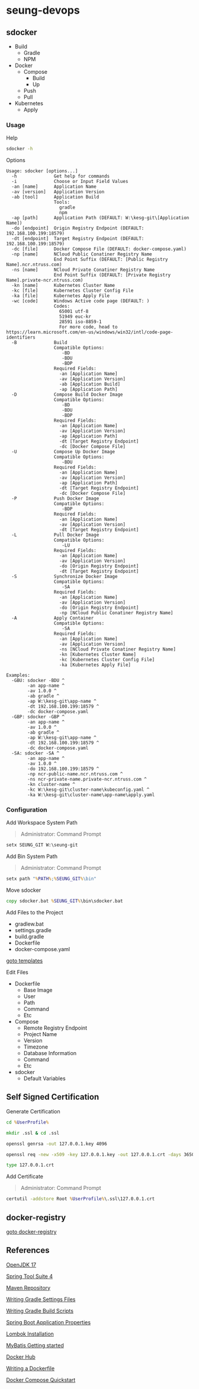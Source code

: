# seung-devops

## sdocker

- Build
  - Gradle
  - NPM
- Docker
  - Compose
    - Build
    - Up
  - Push
  - Pull
- Kubernetes
  - Apply

### Usage

Help

```cmd
sdocker -h
```

Options

```
Usage: sdocker [options...]
  -h              Get help for commands
  -i              Choose or Input Field Values
  -an [name]      Application Name
  -av [version]   Application Version
  -ab [tool]      Application Build
                  Tools:
                    gradle
                    npm
  -ap [path]      Application Path (DEFAULT: W:\kesg-git\[Application Name])
  -do [endpoint]  Origin Registry Endpoint (DEFAULT: 192.168.100.199:18579)
  -dt [endpoint]  Target Registry Endpoint (DEFAULT: 192.168.100.199:18579)
  -dc [file]      Docker Compose File (DEFAULT: docker-compose.yaml)
  -np [name]      NCloud Public Conatiner Registry Name
                  End Point Suffix (DEFAULT: [Public Registry Name].ncr.ntruss.com)
  -ns [name]      NCloud Private Conatiner Registry Name
                  End Point Suffix (DEFAULT: [Private Registry Name].private-ncr.ntruss.com)
  -kn [name]      Kubernetes Cluster Name
  -kc [file]      Kubernetes Cluster Config File
  -ka [file]      Kubernetes Apply File
  -wc [code]      Windows Active code page (DEFAULT: )
                  Codes:
                    65001 utf-8
                    51949 euc-kr
                    28591 iso-8859-1
                    For more code, head to https://learn.microsoft.com/en-us/windows/win32/intl/code-page-identifiers
  -B              Build
                  Compatible Options:
                     -BD
                     -BDU
                     -BDP
                  Required Fields:
                    -an [Application Name]
                    -av [Application Version]
                    -ab [Application Build]
                    -ap [Application Path]
  -D              Compose Build Docker Image
                  Compatible Options:
                     -BD
                     -BDU
                     -BDP
                  Required Fields:
                    -an [Application Name]
                    -av [Application Version]
                    -ap [Application Path]
                    -dt [Target Registry Endpoint]
                    -dc [Docker Compose File]
  -U              Compose Up Docker Image
                  Compatible Options:
                     -BDU
                  Required Fields:
                    -an [Application Name]
                    -av [Application Version]
                    -ap [Application Path]
                    -dt [Target Registry Endpoint]
                    -dc [Docker Compose File]
  -P              Push Docker Image
                  Compatible Options:
                     -BDP
                  Required Fields:
                    -an [Application Name]
                    -av [Application Version]
                    -dt [Target Registry Endpoint]
  -L              Pull Docker Image
                  Compatible Options:
                     -LU
                  Required Fields:
                    -an [Application Name]
                    -av [Application Version]
                    -do [Origin Registry Endpoint]
                    -dt [Target Registry Endpoint]
  -S              Synchronize Docker Image
                  Compatible Options:
                     -SA
                  Required Fields:
                    -an [Application Name]
                    -av [Application Version]
                    -do [Origin Registry Endpoint]
                    -np [NCloud Public Conatiner Registry Name]
  -A              Apply Container
                  Compatible Options:
                     -SA
                  Required Fields:
                    -an [Application Name]
                    -av [Application Version]
                    -ns [NCloud Private Conatiner Registry Name]
                    -kn [Kubernetes Cluster Name]
                    -kc [Kubernetes Cluster Config File]
                    -ka [Kubernetes Apply File]

Examples:
  -GBU: sdocker -BDU ^
        -an app-name ^
        -av 1.0.0 ^
        -ab gradle ^
        -ap W:\kesg-git\app-name ^
        -dt 192.168.100.199:18579 ^
        -dc docker-compose.yaml
  -GBP: sdocker -GBP ^
        -an app-name ^
        -av 1.0.0 ^
        -ab gradle ^
        -ap W:\kesg-git\app-name ^
        -dt 192.168.100.199:18579 ^
        -dc docker-compose.yaml
  -SA: sdocker -SA ^
        -an app-name ^
        -av 1.0.0 ^
        -do 192.168.100.199:18579 ^
        -np ncr-public-name.ncr.ntruss.com ^
        -ns ncr-private-name.private-ncr.ntruss.com ^
        -kn cluster-name ^
        -kc W:\kesg-git\cluster-name\kubeconfig.yaml ^
        -ka W:\kesg-git\cluster-name\app-name\apply.yaml
```

### Configuration

Add Workspace System Path

> Administrator: Command Prompt

```cmd
setx SEUNG_GIT W:\seung-git
```

Add Bin System Path

> Administrator: Command Prompt

```cmd
setx path "%PATH%;%SEUNG_GIT%\bin"
```

Move sdocker

```cmd
copy sdocker.bat %SEUNG_GIT%\bin\sdocker.bat
```

Add Files to the Project

- gradlew.bat
- settings.gradle
- build.gradle
- Dockerfile
- docker-compose.yaml

[goto templates](https://github.com/seung-dev/seung-devops/tree/main/sdocker/spring)

Edit Files

- Dockerfile
  - Base Image
  - User
  - Path
  - Command
  - Etc
- Compose
  - Remote Registry Endpoint
  - Project Name
  - Version
  - Timezone
  - Database Information
  - Command
  - Etc
- sdocker
  - Default Variables

## Self Signed Certification

Generate Certification

```cmd
cd %UserProfile%
```

```cmd
mkdir .ssl & cd .ssl
```

```cmd
openssl genrsa -out 127.0.0.1.key 4096
```

```cmd
openssl req -new -x509 -key 127.0.0.1.key -out 127.0.0.1.crt -days 3650 -subj "/C=KR/ST=Seoul/O=seung/CN=127.0.0.1/emailAddress=seung.dev@gmail.com" -addext "subjectAltName=IP:127.0.0.1" -text
```

```cmd
type 127.0.0.1.crt
```

Add Certificate

> Administrator: Command Prompt

```cmd
certutil -addstore Root %UserProfile%\.ssl\127.0.0.1.crt
```

## docker-registry

[goto docker-registry](https://github.com/seung-dev/seung-devops/tree/main/docker-registry)

## References

[OpenJDK 17](https://jdk.java.net/java-se-ri/17)

[Spring Tool Suite 4](https://spring.io/tools)

[Maven Repository](https://mvnrepository.com/)

[Writing Gradle Settings Files](https://docs.gradle.org/current/userguide/writing_settings_files.html)

[Writing Gradle Build Scripts](https://docs.gradle.org/current/userguide/writing_build_scripts.html)

[Spring Boot Application Properties](https://docs.spring.io/spring-boot/appendix/application-properties/index.html)

[Lombok Installation](https://projectlombok.org/setup/eclipse)

[MyBatis Getting started](https://mybatis.org/mybatis-3/getting-started.html)

[Docker Hub](https://hub.docker.com/)

[Writing a Dockerfile](https://docs.docker.com/guides/docker-concepts/building-images/writing-a-dockerfile/)

[Docker Compose Quickstart](https://docs.docker.com/compose/gettingstarted/)
